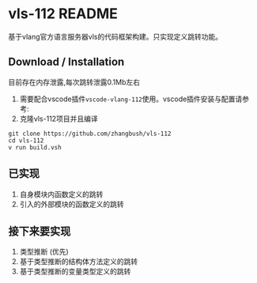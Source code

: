 # vls-112 README
基于vlang官方语言服务器vls的代码框架构建。只实现定义跳转功能。

## Download / Installation
目前存在内存泄露,每次跳转泄露0.1Mb左右
1. 需要配合vscode插件`vscode-vlang-112`使用。vscode插件安装与配置请参考:
2. 克隆vls-112项目并且编译
```
git clone https://github.com/zhangbush/vls-112
cd vls-112
v run build.vsh
```


## 已实现
1. 自身模块内函数定义的跳转
2. 引入的外部模块的函数定义的跳转

## 接下来要实现
1. 类型推断 (优先)
2. 基于类型推断的结构体方法定义的跳转
3. 基于类型推断的变量类型定义的跳转
